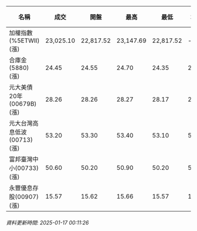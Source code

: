 | 名稱 | 成交 | 開盤 | 最高 | 最低 | 均價 | 成交金額(億) | 昨收 | 漲跌幅 | 漲跌 | 總量 | 昨量 | 振幅 |
| -------- | -------- | -------- | -------- |-------- | -------- | -------- |-------- |-------- |-------- | -------- | -------- |-------- |
|加權指數(%5ETWII) (漲)|23,025.10|22,817.52|23,147.69|22,817.52|-|3,339.31|22,514.57|2.27%|510.53|5,710,208|0|1.47%|
|合庫金(5880) (漲)|24.45|24.55|24.70|24.35|24.49|2.54|24.35|0.41%|0.10|10,381|10,150|1.44%|
|元大美債20年(00679B) (漲)|28.26|28.26|28.27|28.17|28.23|9.78|27.90|1.29%|0.36|34,654|95,748|0.36%|
|元大台灣高息低波(00713) (漲)|53.20|53.30|53.40|53.10|53.32|4.18|52.85|0.66%|0.35|7,834|7,627|0.57%|
|富邦臺灣中小(00733) (漲)|50.60|50.20|50.90|50.20|50.51|0.942|49.69|1.83%|0.91|1,865|981|1.41%|
|永豐優息存股(00907) (漲)|15.57|15.62|15.66|15.57|15.60|0.183|15.51|0.39%|0.06|1,172|1,389|0.58%|
###### 資料更新時間: 2025-01-17 00:11:26